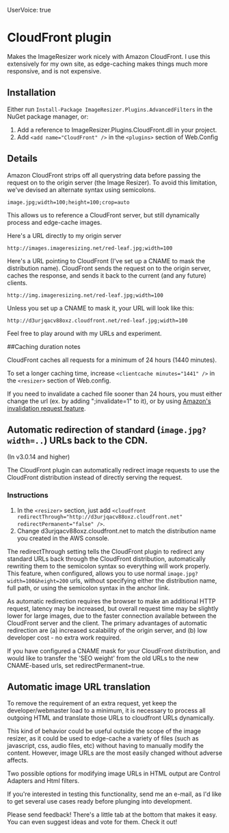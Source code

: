 UserVoice: true

# CloudFront plugin

Makes the ImageResizer work nicely with Amazon CloudFront. I use this extensively for my own site, as edge-caching makes things much more responsive, and is not expensive.

## Installation

Either run `Install-Package ImageResizer.Plugins.AdvancedFilters` in the NuGet package manager, or:

1. Add a reference to ImageResizer.Plugins.CloudFront.dll in your project.
2. Add `<add name="CloudFront" />` in the `<plugins>` section of Web.Config

## Details

Amazon CloudFront strips off all querystring data before passing the request on to the origin server (the Image Resizer). To avoid this limitation, we've devised an alternate syntax using semicolons.

	image.jpg;width=100;height=100;crop=auto

This allows us to reference a CloudFront server, but still dynamically process and edge-cache images.

Here's a URL directly to my origin server

	http://images.imageresizing.net/red-leaf.jpg;width=100

Here's a URL pointing to CloudFront (I've set up a CNAME to mask the distribution name). CloudFront sends the request on to the origin server, caches the response, and sends it back to the current (and any future) clients.

	http://img.imageresizing.net/red-leaf.jpg;width=100

Unless you set up a CNAME to mask it, your URL will look like this: 

	http://d3urjqacv88oxz.cloudfront.net/red-leaf.jpg;width=100

Feel free to play around with my URLs and experiment. 

##Caching duration notes

CloudFront caches all requests for a minimum of 24 hours (1440 minutes).

To set a longer caching time, increase `<clientcache minutes="1441" />` in the `<resizer>` section of Web.config. 

If you need to invalidate a cached file sooner than 24 hours, you must either change the url (ex. by adding ";invalidate=1" to it), or by using [Amazon's invalidation request feature](http://docs.amazonwebservices.com/AmazonCloudFront/latest/DeveloperGuide/index.html?Invalidation.html).


## Automatic redirection of standard (`image.jpg?width=..`) URLs back to the CDN.

(In v3.0.14 and higher)

The CloudFront plugin can automatically redirect image requests to use the CloudFront distribution instead of directly serving the request. 

### Instructions


1. In the `<resizer>` section, just add `<cloudfront redirectThrough="http://d3urjqacv88oxz.cloudfront.net" redirectPermanent="false" />`. 
2. Change d3urjqacv88oxz.cloudfront.net to match the distribution name you created in the AWS console. 

The redirectThrough setting tells the CloudFront plugin to redirect any standard URLs back through the CloudFront distribution, automatically rewriting them to the semicolon syntax so everything will work properly. This feature, when configured, allows you to use normal `image.jpg?width=100&height=200` urls, without specifying either the distribution name, full path, or using the semicolon syntax in the anchor link. 

As automatic redirection requires the browser to make an additional HTTP request, latency may be increased, but overall request time may be slightly lower for large images, due to the faster connection available between the CloudFront server and the client. The primary advantages of automatic redirection are (a) increased scalability of the origin server, and (b) low developer cost - no extra work required.

If you have configured a CNAME mask for your CloudFront distribution, and would like to transfer the 'SEO weight' from the old URLs to the new CNAME-based urls, set redirectPermanent=true. 

## Automatic image URL translation

To remove the requirement of an extra request, yet keep the developer/webmaster load to a minimum, it is necessary to process all outgoing HTML and translate those URLs to cloudfront URLs dynamically. 

This kind of behavior could be useful outside the scope of the image resizer, as it could be used to edge-cache a variety of files (such as javascript, css, audio files, etc) without having to manually modify the content. However, image URLs are the most easily changed without adverse affects.

Two possible options for modifying image URLs in HTML output are Control Adapters and Html filters. 

If you're interested in testing this functionality, send me an e-mail, as I'd like to get several use cases ready before plunging into development. 


Please send feedback! There's a little tab at the bottom that makes it easy. You can even suggest ideas and vote for them. Check it out!